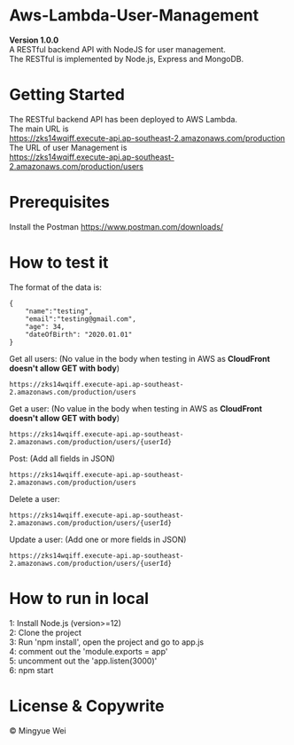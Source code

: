 # Aws-Lambda-User-Management
**Version 1.0.0**
<br />
A RESTful backend API with NodeJS for user management.
<br />
The RESTful is implemented by Node.js, Express and MongoDB.

# Getting Started
The RESTful backend API has been deployed to AWS Lambda.
<br />
The main URL is
<br />https://zks14wqiff.execute-api.ap-southeast-2.amazonaws.com/production
<br />
The URL of user Management is
<br />https://zks14wqiff.execute-api.ap-southeast-2.amazonaws.com/production/users

# Prerequisites
Install the Postman https://www.postman.com/downloads/

# How to test it
The format of the data is:
```
{
    "name":"testing",
    "email":"testing@gmail.com",
    "age": 34,
    "dateOfBirth": "2020.01.01"
}
```

Get all users: (No value in the body when testing in AWS as **CloudFront doesn't allow GET with body**)
```
https://zks14wqiff.execute-api.ap-southeast-2.amazonaws.com/production/users
```
Get a user: (No value in the body when testing in AWS as **CloudFront doesn't allow GET with body**)
```
https://zks14wqiff.execute-api.ap-southeast-2.amazonaws.com/production/users/{userId}
```
Post: (Add all fields in JSON)
```
https://zks14wqiff.execute-api.ap-southeast-2.amazonaws.com/production/users
```
Delete a user:
```
https://zks14wqiff.execute-api.ap-southeast-2.amazonaws.com/production/users/{userId}
```

Update a user: (Add one or more fields in JSON)
```
https://zks14wqiff.execute-api.ap-southeast-2.amazonaws.com/production/users/{userId}
```

# How to run in local
1: Install Node.js (version>=12)
<br />
2: Clone the project
<br />
3: Run 'npm install', open the project and go to app.js
<br />
4: comment out the 'module.exports = app'
<br />
5: uncomment out the 'app.listen(3000)'
<br />
6: npm start

# License & Copywrite
© Mingyue Wei